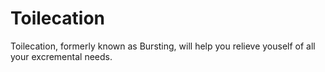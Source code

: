Toilecation
====================


Toilecation, formerly known as Bursting, will help you relieve youself of all your excremental needs.
